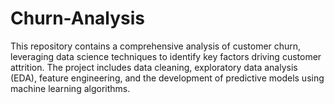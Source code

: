 # Churn-Analysis
This repository contains a comprehensive analysis of customer churn, leveraging data science techniques to identify key factors driving customer attrition. The project includes data cleaning, exploratory data analysis (EDA), feature engineering, and the development of predictive models using machine learning algorithms. 
